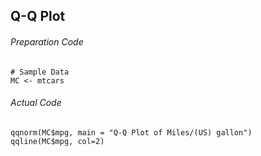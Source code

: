 ## Q-Q Plot
###### Preparation Code
```
# Sample Data
MC <- mtcars
```
###### Actual Code
```
qqnorm(MC$mpg, main = "Q-Q Plot of Miles/(US) gallon")
qqline(MC$mpg, col=2)
```
